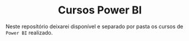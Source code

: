 <h1 align="center"> Cursos Power BI </h1>

Neste reposítório deixarei disponível e separado por pasta os cursos de ``Power BI`` realizado.
